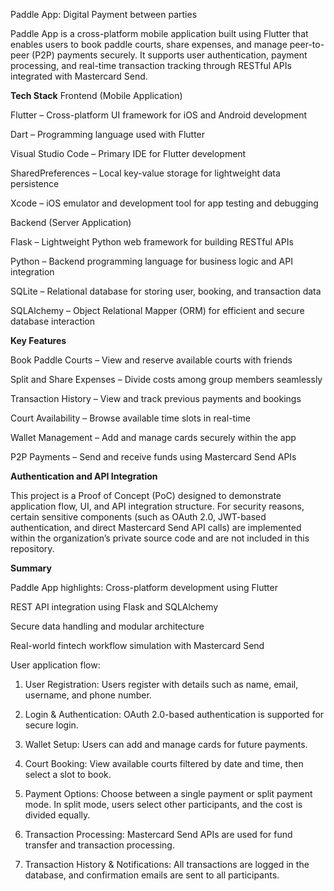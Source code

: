 Paddle App: Digital Payment between parties

Paddle App is a cross-platform mobile application built using Flutter that enables users to book paddle courts, share expenses, and manage peer-to-peer (P2P) payments securely.
It supports user authentication, payment processing, and real-time transaction tracking through RESTful APIs integrated with Mastercard Send.

**Tech Stack**
Frontend (Mobile Application)

Flutter – Cross-platform UI framework for iOS and Android development

Dart – Programming language used with Flutter

Visual Studio Code – Primary IDE for Flutter development

SharedPreferences – Local key-value storage for lightweight data persistence

Xcode – iOS emulator and development tool for app testing and debugging

Backend (Server Application)

Flask – Lightweight Python web framework for building RESTful APIs

Python – Backend programming language for business logic and API integration

SQLite – Relational database for storing user, booking, and transaction data

SQLAlchemy – Object Relational Mapper (ORM) for efficient and secure database interaction

**Key Features**

Book Paddle Courts – View and reserve available courts with friends

Split and Share Expenses – Divide costs among group members seamlessly

Transaction History – View and track previous payments and bookings

Court Availability – Browse available time slots in real-time

Wallet Management – Add and manage cards securely within the app

P2P Payments – Send and receive funds using Mastercard Send APIs

**Authentication and API Integration**

This project is a Proof of Concept (PoC) designed to demonstrate application flow, UI, and API integration structure.
For security reasons, certain sensitive components (such as OAuth 2.0, JWT-based authentication, and direct Mastercard Send API calls) are implemented within the organization’s private source code and are not included in this repository.

**Summary**

Paddle App highlights:
Cross-platform development using Flutter

REST API integration using Flask and SQLAlchemy

Secure data handling and modular architecture

Real-world fintech workflow simulation with Mastercard Send

User application flow:
1. User Registration:
Users register with details such as name, email, username, and phone number.

2. Login & Authentication:
OAuth 2.0-based authentication is supported for secure login.

3. Wallet Setup:
Users can add and manage cards for future payments.

4. Court Booking:
View available courts filtered by date and time, then select a slot to book.

5. Payment Options:
Choose between a single payment or split payment mode.
In split mode, users select other participants, and the cost is divided equally.

6. Transaction Processing:
Mastercard Send APIs are used for fund transfer and transaction processing.

7. Transaction History & Notifications:
All transactions are logged in the database, and confirmation emails are sent to all participants.


